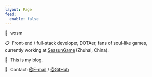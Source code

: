 ```yaml
---
layout: Page
feed:
  enable: false
---
```


:bust_in_silhouette: &nbsp;wxsm

:clipboard: &nbsp;Front-end / full-stack developer, DOTAer, fans of soul-like games, currently working at [SeasunGame](https://www.seasungames.com/) (Zhuhai, China).

:pencil: &nbsp;This is my blog.

:email: &nbsp;Contact: [@E-mail](http://mail.qq.com/cgi-bin/qm_share?t=qm_mailme&email=hfL99uj2xePq-ejk7Omr5uro) / [@GitHub](https://github.com/wxsms)

